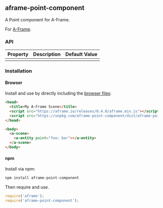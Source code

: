 ## aframe-point-component

A Point component for A-Frame.

For [A-Frame](https://aframe.io).

### API

| Property | Description | Default Value |
| -------- | ----------- | ------------- |
|          |             |               |

### Installation

#### Browser

Install and use by directly including the [browser files](dist):

```html
<head>
  <title>My A-Frame Scene</title>
  <script src="https://aframe.io/releases/0.4.0/aframe.min.js"></script>
  <script src="https://unpkg.com/aframe-point-component/dist/aframe-point-component.min.js"></script>
</head>

<body>
  <a-scene>
    <a-entity point="foo: bar"></a-entity>
  </a-scene>
</body>
```

<!-- If component is accepted to the Registry, uncomment this. -->
<!--
Or with [angle](https://npmjs.com/package/angle/), you can install the proper
version of the component straight into your HTML file, respective to your
version of A-Frame:

```sh
angle install aframe-point-component
```
-->

#### npm

Install via npm:

```bash
npm install aframe-point-component
```

Then require and use.

```js
require('aframe');
require('aframe-point-component');
```
